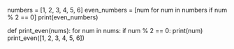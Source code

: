 numbers = [1, 2, 3, 4, 5, 6]
even_numbers = [num for num in numbers if num % 2 == 0]
print(even_numbers)
 
def print_even(nums):
    for num in nums:
        if num % 2 == 0:
            print(num)
print_even([1, 2, 3, 4, 5, 6])

   




